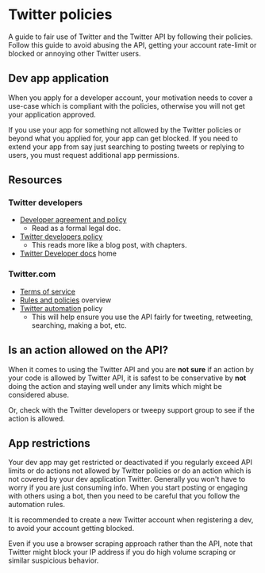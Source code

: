 # Twitter policies

A guide to fair use of Twitter and the Twitter API by following their policies. Follow this guide to avoid abusing the API, getting your account rate-limit or blocked or annoying other Twitter users.


## Dev app application

When you apply for a developer account, your motivation needs to cover a use-case which is compliant with the policies, otherwise you will not get your application approved.

If you use your app for something not allowed by the Twitter policies or beyond what you applied for, your app can get blocked. If you need to extend your app from say just searching to posting tweets or replying to users, you must request additional app permissions.


## Resources


### Twitter developers

- [Developer agreement and policy](https://developer.twitter.com/en/developer-terms/agreement-and-policy)
    - Read as a formal legal doc.
- [Twitter developers policy](https://developer.twitter.com/en/developer-terms/policy)
    - This reads more like a blog post, with chapters.
- [Twitter Developer docs](https://developer.twitter.com/en/docs) home


### Twitter.com

- [Terms of service](https://twitter.com/en/tos)
- [Rules and policies](https://help.twitter.com/en/rules-and-policies) overview
- [Twitter automation](https://help.twitter.com/en/rules-and-policies/twitter-automation) policy
    - This will help ensure you use the API fairly for tweeting, retweeting, searching, making a bot, etc.


## Is an action allowed on the API?

When it comes to using the Twitter API and you are **not sure** if an action by your code is allowed by Twitter API, it is safest to be conservative by **not** doing the action and staying well under any limits which might be considered abuse.

Or, check with the Twitter developers or tweepy support group to see if the action is allowed.


## App restrictions

Your dev app may get restricted or deactivated if you regularly exceed API limits or do actions not allowed by Twitter policies or do an action which is not covered by your dev application Twitter. Generally you won't have to worry if you are just consuming info. When you start posting or engaging with others using a bot, then you need to be careful that you follow the automation rules.

It is recommended to create a new Twitter account when registering a dev, to avoid your account getting blocked.

Even if you use a browser scraping approach rather than the API, note that Twitter might block your IP address if you do high volume scraping or similar suspicious behavior.
